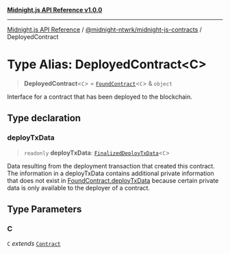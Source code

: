 [**Midnight.js API Reference v1.0.0**](../../../README.md)

***

[Midnight.js API Reference](../../../packages.md) / [@midnight-ntwrk/midnight-js-contracts](../README.md) / DeployedContract

# Type Alias: DeployedContract\<C\>

> **DeployedContract**\<`C`\> = [`FoundContract`](FoundContract.md)\<`C`\> & `object`

Interface for a contract that has been deployed to the blockchain.

## Type declaration

### deployTxData

> `readonly` **deployTxData**: [`FinalizedDeployTxData`](FinalizedDeployTxData.md)\<`C`\>

Data resulting from the deployment transaction that created this contract. The information in a
deployTxData contains additional private information that does not
exist in [FoundContract.deployTxData](FoundContract.md#deploytxdata) because certain private data is only available to
the deployer of a contract.

## Type Parameters

### C

`C` *extends* [`Contract`](../../midnight-js-types/interfaces/Contract.md)
